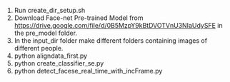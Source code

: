 1. Run create_dir_setup.sh
2. Download Face-net Pre-trained Model from https://drive.google.com/file/d/0B5MzpY9kBtDVOTVnU3NIaUdySFE  in the pre_model folder.
3. In the input_dir folder make different folders containing images of different people.
3. python aligndata_first.py
4. python create_classifier_se.py
5. python detect_facese_real_time_with_incFrame.py
